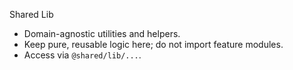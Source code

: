 Shared Lib

- Domain-agnostic utilities and helpers.
- Keep pure, reusable logic here; do not import feature modules.
- Access via `@shared/lib/...`.

